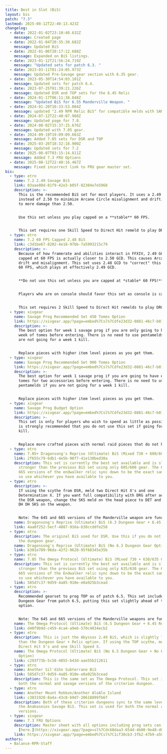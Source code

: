 ```yaml
---
title: Best in Slot (BiS)
layout: bis
patch: "7.3"
lastmod: 2025-08-12T22:40:13.423Z
changelog:
  - date: 2022-01-02T23:10:40.632Z
    message: Created page
  - date: 2022-01-04T20:35:30.682Z
    message: Updated BiS
  - date: 2022-01-06T20:17:12.688Z
    message: Expanded on BiS listings.
  - date: 2023-01-12T21:56:24.719Z
    message: "Updated sets for patch 6.3. "
  - date: 2023-03-11T01:24:05.973Z
    message: Updated Pre-Savage gear section with 6.35 gear.
  - date: 2023-05-30T14:54:03.101Z
    message: Updated sets for patch 6.4.
  - date: 2023-07-25T01:39:21.226Z
    message: Updated DSR and TOP sets for the 6.45 Relic
  - date: 2024-01-17T06:11:38.048Z
    message: "Updated BiS for 6.55 Manderville Weapon. "
  - date: 2024-01-20T10:33:53.004Z
    message: updated "2.49 RPR Relic BiS" for compatible melds with SAM/MNK.
  - date: 2024-07-12T22:40:07.960Z
    message: Updated page for 7.0.
  - date: 2024-08-02T15:37:15.676Z
    message: Updated with 7.05 gear.
  - date: 2024-09-19T19:09:09.663Z
    message: Added 7.05 sets for DSR and TOP
  - date: 2025-03-26T18:32:18.900Z
    message: Updated sets for 7.2
  - date: 2025-08-07T03:15:14.811Z
    message: Added 7.3 FRU Options
  - date: 2025-08-12T22:40:16.467Z
    message: Fixed incorrect link to FRU gear master set.
bis:
  - type: etro
    name: 7.2 2.49 Savage BiS
    link: 03aae80d-81f9-42e3-b05f-02304e7e5968
    description: >-
      This is the recommended BiS set for most players. It uses a 2.49 GCD
      instead of 2.50 to minimize Arcane Circle misalignment and drift, equating
      to more damage than 2.50.


      Use this set unless you play capped on a **stable** 60 FPS.


      This set requires one Skill Speed to Direct Hit remeld to play DRG.
  - type: etro
    name: 7.2 60 FPS Capped 2.48 BiS
    link: c3d1be67-8202-4e18-97bb-7a5993215c79
    description: >-
      Because of how framerate and abilities interact in FFXIV, 2.49 GCD while
      capped at 60 FPS is actually closer to 2.50 GCD. This causes Arcane Circle
      drift and misalignment. This set uses 2.48 GCD to "correct" this while at
      60 FPS, which plays at effectively 2.49 GCD. 


      **Do not use this set unless you are capped at *stable* 60 FPS!** 


      Players who are on console should favor this set as console is capped at 60 FPS.


      This set requires 2 Skill Speed to Direct Hit remelds to play DRG.
  - type: xivgear
    name: Savage Prog Recommended Set 450 Tomes Option
    link: https://xivgear.app/?page=embed%7Csl%7Cdfe23d32-0881-46c7-b019-fb7f9556635a&onlySetIndex=1
    description: >-
      The best option for week 1 savage prog if you are only going to have one
      week of tomes before entering. There is no need to use pentamelds if you
      are not going for a week 1 kill. 


      Replace pieces with higher item level pieces as you get them.
  - type: xivgear
    name: Savage Prog Recommended Set 900 Tomes Option
    link: https://xivgear.app/?page=embed%7Csl%7Cdfe23d32-0881-46c7-b019-fb7f9556635a&onlySetIndex=2
    description: >-
      The best option for week 1 savage prog if you are going to have enough
      tomes for two accessories before entering. There is no need to use
      pentamelds if you are not going for a week 1 kill. 


      Replace pieces with higher item level pieces as you get them.
  - type: xivgear
    name: Savage Prog Budget Option
    link: https://xivgear.app/?page=embed%7Csl%7Cdfe23d32-0881-46c7-b019-fb7f9556635a&onlySetIndex=9
    description: >-
      This set is only for players who wish to spend as little as possible. It
      is strongly recommended that you do not use this set if going for a week 1
      kill. 


      Replace more crafted pieces with normal raid pieces that do not have skill speed to reduce the cost further. Meld skill speed to maintain a 2.49 GCD, but do not go faster than this ideally.
  - type: etro
    name: 7.05+ Dragonsong's Reprise (Ultimate) BiS (Mixed 730 + 600/605 Gear)
    link: 2f655c79-6db1-4e5b-90f7-41e130bed30a
    description: This set is currently the best set available and is slightly
      stronger than the previous BiS set using only 605/600 gear. The 645 and
      665 versions of the endwalker relic sync down to be the exact same weapon,
      so use whichever you have available to you.
  - type: etro
    description: >-
      If using the scythe from DSR, meld two Direct Hit X's and one
      Determination X. If you want full compatibility with DRG after acquiring
      the DSR weapon, change the SKS meld on the head piece to DET and then do
      DH DH SKS on the weapon.


      Note: The 645 and 665 versions of the Manderville weapon are functionally the same in DSR. Use whichever you have and allocate the stats as shown in the etro link.
    name: Dragonsong's Reprise (Ultimate) BiS (6.3 Dungeon Gear + 6.45 Relic Option)
    link: 4aa0f252-5ecf-4887-916a-b38ccddfe258
  - type: etro
    description: The original BiS used for DSR. Use this if you do not want to farm
      the dungeon gear.
    name: Dragonsong's Reprise (Ultimate) BiS (No 6.3 Dungeon Gear Option)
    link: b301e789-96da-42f2-9628-95f68345e35b
  - type: etro
    name: 7.05 The Omega Protocol (Ultimate) BiS (Mixed 730 + 630/635 Gear)
    description: This set is currently the best set available and is slightly
      stronger than the previous BiS set using only 635/630 gear. The 645 and
      665 versions of the Endwalker relic sync down to be the exact same weapon,
      so use whichever you have available to you.
    link: 585d7c37-9d59-4a85-910e-e0a925b3cead
  - type: etro
    description: >-
      Recommended gearset to prog TOP as of patch 6.5. This set includes the
      Dungeon Gear from patch 6.5, putting this set slightly ahead of the other
      option.


      Note: The 645 and 665 versions of the Manderville weapons are functionally the same in TOP. Use whichever you have and allocate the stats as shown in the etro link.
    name: The Omega Protocol (Ultimate) BiS (6.5 Dungeon Gear + 6.45 Relic Option)
    link: d40f9b9d-c459-4ca4-a9e6-570c4034ecb2
  - type: etro
    description: This is just the Abyssos 2.49 BiS, which is slightly lower in DPS
      than the Dungeon Gear + Relic option. If using the TOP scythe, meld two
      Direct Hit X's and one Skill Speed X.
    name: The Omega Protocol (Ultimate) BiS (No 6.5 Dungeon Gear + No 6.45 Relic
      Option)
    link: c293f73b-5c58-4855-b43d-aae55b212611
  - type: etro
    name: Another Sil'dihn Subterrane BiS
    link: 585d7c37-9d59-4a85-910e-e0a925b3cead
    description: This is the same set as The Omega Protocol. This set is used for
      both the normal and savage versions of the criterion dungeon.
  - type: etro
    name: Another Mount Rokkon/Another AloAlo Island
    link: c3831920-8a4a-43c8-b9d7-20618899fb6f
    description: Both of these criterion dungeons sync to the same level, and use
      the Anabaseios Savage BiS. This set is used for both the normal and savage
      versions.
  - type: xivgear
    name: 7.3 FRU Options
    description: Master sheet with all options including prog sets can be found
      [here.](https://xivgear.app/?page=sl%7Cdc68daa3-654d-4b00-9e48-d090237f1307)
    link: https://xivgear.app/?page=embed%7Csl%7C1cf30cb3-3fb2-47b9-a500-d8b117791a8e
authors:
  - Balance-RPR-Staff
---
```

